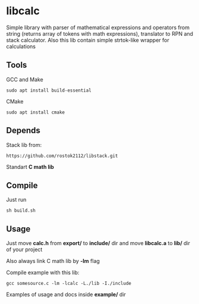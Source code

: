 # libcalc
Simple library with parser of mathematical expressions and operators from string (returns array of tokens with math expressions), translator  to RPN and stack calculator. Also this lib contain simple strtok-like wrapper for calculations

## Tools

GCC and Make
```
sudo apt install build-essential
```
CMake
```
sudo apt install cmake
```

## Depends

Stack lib from: 
```
https://github.com/rostok2112/libstack.git
``` 
Standart **C math lib** 

## Compile

Just run 
```
sh build.sh 
```

## Usage 

Just move **calc.h** from **export/** to **include/** dir and move **libcalc.a** to **lib/** dir of your project
 
Also always link C math lib by **-lm** flag 

Compile example with this lib: 
```
gcc somesource.c -lm -lcalc -L./lib -I./include
```

Examples of usage and docs inside **example/** dir
